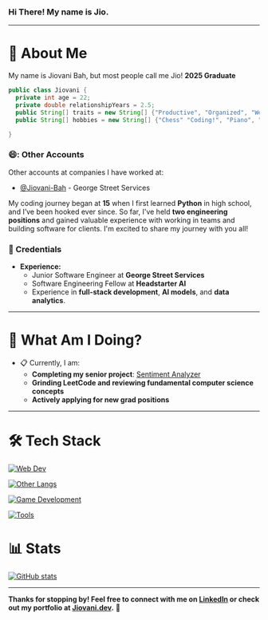 ### Hi There! My name is Jio. 
-----

# :postbox: About Me
My name is Jiovani Bah, but most people call me Jio! **2025 Graduate**

```java
public class Jiovani {
  private int age = 22;
  private double relationshipYears = 2.5;
  public String[] traits = new String[] {"Productive", "Organized", "Well Spoken"};
  public String[] hobbies = new String[] {"Chess" "Coding!", "Piano", "Gaming", "TV/Anime", "Working out"};

}
```

### 😄: Other Accounts
Other accounts at companies I have worked at:
- [@Jiovani-Bah](https://github.com/Jiovani-Bah) - George Street Services

My coding journey began at **15** when I first learned **Python** in high school, and I’ve been hooked ever since. So far, I've held **two engineering positions** and gained valuable experience with working in teams and building software for clients. I'm excited to share my journey with you all!

### :briefcase: Credentials
- **Experience:**
  - Junior Software Engineer at **George Street Services**
  - Software Engineering Fellow at **Headstarter AI**
  - Experience in **full-stack development**, **AI models**, and **data analytics**.

-----

# :round_pushpin: What Am I Doing?
- :clipboard: Currently, I am:
  - **Completing my senior project**: [Sentiment Analyzer](https://github.com/MrJio/SentimentAnalyzer)
  - **Grinding LeetCode and reviewing fundamental computer science concepts**
  - **Actively applying for new grad positions**

-----

# :hammer_and_wrench: Tech Stack
[![Web Dev](https://skillicons.dev/icons?i=html,css,js,ts,mongodb,express,react,nodejs,tailwind,next&theme=dark)](https://skillicons.dev)

[![Other Langs](https://skillicons.dev/icons?i=python,java,cpp,go,sql&theme=dark)](https://skillicons.dev)

[![Game Development](https://skillicons.dev/icons?i=cs,unity,godot&theme=dark)](https://skillicons.dev)

[![Tools](https://skillicons.dev/icons?i=vscode,postman,figma,github,heroku,netlify&theme=dark)](https://skillicons.dev)

# :bar_chart: Stats
[![GitHub stats](https://github-readme-stats.vercel.app/api?username=mrjio)](https://github.com/anuraghazra/github-readme-stats)

-----

**Thanks for stopping by! Feel free to connect with me on [LinkedIn](https://linkedin.com/in/BahJio) or check out my portfolio at [Jiovani.dev](https://jiovani.dev).** 🚀
